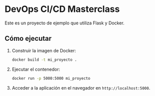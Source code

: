 # DevOps CI/CD Masterclass

Este es un proyecto de ejemplo que utiliza Flask y Docker.

## Cómo ejecutar

1. Construir la imagen de Docker:
   ```bash
   docker build -t mi_proyecto .
   ```

2. Ejecutar el contenedor:
   ```bash
   docker run -p 5000:5000 mi_proyecto
   ```

3. Acceder a la aplicación en el navegador en `http://localhost:5000`.
